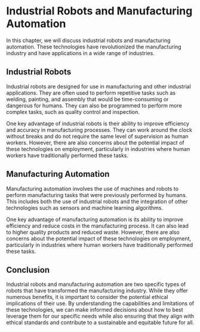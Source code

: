 Industrial Robots and Manufacturing Automation
========================================================================

In this chapter, we will discuss industrial robots and manufacturing automation. These technologies have revolutionized the manufacturing industry and have applications in a wide range of industries.

Industrial Robots
-----------------

Industrial robots are designed for use in manufacturing and other industrial applications. They are often used to perform repetitive tasks such as welding, painting, and assembly that would be time-consuming or dangerous for humans. They can also be programmed to perform more complex tasks, such as quality control and inspection.

One key advantage of industrial robots is their ability to improve efficiency and accuracy in manufacturing processes. They can work around the clock without breaks and do not require the same level of supervision as human workers. However, there are also concerns about the potential impact of these technologies on employment, particularly in industries where human workers have traditionally performed these tasks.

Manufacturing Automation
------------------------

Manufacturing automation involves the use of machines and robots to perform manufacturing tasks that were previously performed by humans. This includes both the use of industrial robots and the integration of other technologies such as sensors and machine learning algorithms.

One key advantage of manufacturing automation is its ability to improve efficiency and reduce costs in the manufacturing process. It can also lead to higher quality products and reduced waste. However, there are also concerns about the potential impact of these technologies on employment, particularly in industries where human workers have traditionally performed these tasks.

Conclusion
----------

Industrial robots and manufacturing automation are two specific types of robots that have transformed the manufacturing industry. While they offer numerous benefits, it is important to consider the potential ethical implications of their use. By understanding the capabilities and limitations of these technologies, we can make informed decisions about how to best leverage them for our specific needs while also ensuring that they align with ethical standards and contribute to a sustainable and equitable future for all.
